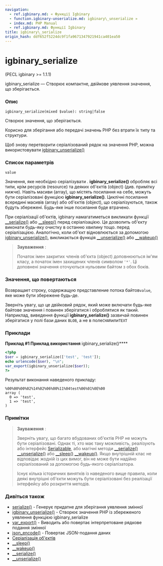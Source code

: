 ```yaml
---
navigation:
  - ref.igbinary.md: « Функції Igbinary
  - function.igbinary-unserialize.md: igbinary\_unserialize »
  - index.md: PHP Manual
  - ref.igbinary.md: Функції Igbinary
title: igbinary\_serialize
origin_hash: ddf652f5224dc9f1fa9671347921941ca401ea50
---
```

# igbinary\_serialize

(PECL igbinary >= 1.1.1)

igbinary\_serialize — Створює компактне, двійкове уявлення значення, що зберігається.

### Опис

```methodsynopsis
igbinary_serialize(mixed $value): string|false
```

Створює значення, що зберігається.

Корисно для зберігання або передачі значень PHP без втрати їх типу та структури.

Щоб знову перетворити серіалізований рядок на значення PHP, можна використовувати [igbinary\_unserialize()](function.igbinary-unserialize.md)

### Список параметрів

`value`

Значення, яке необхідно серіалізувати . **igbinary\_serialize()** обробляє всі типи, крім ресурсів (resource) та деяких об'єктів (object) (див. примітку нижче). Навіть масиви (array), що містять посилання на себе, можуть бути серіалізовані функцією **igbinary\_serialize()**. Циклічні посилання всередині масивів (array) або об'єктів (object), що серіалізуються, також будуть збережені. Будь-яке інше посилання буде втрачено.

При серіалізації об'єктів, igbinary намагатиметься викликати функції [\_\_serialize()](language.oop5.magic.md#object.serialize) або [\_\_sleep()](language.oop5.magic.md#object.sleep) перед серіалізацією. Це дозволить об'єкту виконати будь-яку очистку в останню хвилину тощо. перед серіалізацією. Аналогічно, коли об'єкт відновлюється за допомогою [igbinary\_unserialize()](function.igbinary-unserialize.md), викликається функція [\_\_unserialize()](language.oop5.magic.md#object.unserialize) або [\_\_wakeup()](language.oop5.magic.md#object.wakeup)

> **Зауваження** :
> 
> Початок імен закритих членів об'єкта (object) доповнюються ім'ям класу, а початок імен захищених членів символом `'*'`. Ці доповнені значення оточуються нульовим байтом з обох боків.

### Значення, що повертаються

Возвращает строку, содержащую представление потока байтов`value`, яке може бути збережене будь-де.

Зверніть увагу, що це двійковий рядок, який може включати будь-яке байтове значення і повинен зберігатися і оброблятися як такий. Наприклад, виведення функції **igbinary\_serialize()** зазвичай повинен зберігатися у полі бази даних `BLOB`, а не в поле`CHAR`или`TEXT`

### Приклади

**Приклад #1 Приклад використання** igbinary\_serialize()\*\*\*\*

```php
<?php
$ser = igbinary_serialize(['test', 'test']);
echo urlencode($ser), "\n";
var_export(igbinary_unserialize($ser));
?>
```

Результат виконання наведеного прикладу:

```
%00%00%00%02%14%02%06%00%11%04test%06%01%0E%00
array (
  0 => 'test',
  1 => 'test',
)
```

### Примітки

> **Зауваження** :
> 
> Зверніть увагу, що багато вбудованих об'єктів PHP не можуть бути серіалізовані. Однак ті, хто має таку можливість, реалізують або інтерфейс [Serializable](class.serializable.md), або магічні методи [\_\_serialize()](language.oop5.magic.md#object.serialize) [\_\_unserialize()](language.oop5.magic.md#object.unserialize) або [\_\_sleep()](language.oop5.magic.md#object.sleep) [\_\_wakeup()](language.oop5.magic.md#object.wakeup). Якщо внутрішній клас не відповідає жодній із цих вимог, він не може бути надійно серіалізований за допомогою будь-якого серіалізатора.
> 
> Існує кілька історичних винятків із наведеного вище правила, коли деякі внутрішні об'єкти можуть бути серіалізовані без реалізації інтерфейсу або розкриття методів.

### Дивіться також

-   [serialize()](function.serialize.md) \- Генерує придатне для зберігання уявлення змінної
-   [igbinary\_unserialize()](function.igbinary-unserialize.md) \- Створює значення PHP із збереженого уявлення функцією igbinary\_serialize
-   [var\_export()](function.var-export.md) \- Виводить або повертає інтерпретоване рядкове подання змінної
-   [json\_encode()](function.json-encode.md) \- Повертає JSON-подання даних
-   [Серіалізація об'єктів](language.oop5.serialization.md)
-   [\_\_sleep()](language.oop5.magic.md#object.sleep)
-   [\_\_wakeup()](language.oop5.magic.md#object.wakeup)
-   [\_\_serialize()](language.oop5.magic.md#object.serialize)
-   [\_\_unserialize()](language.oop5.magic.md#object.unserialize)
